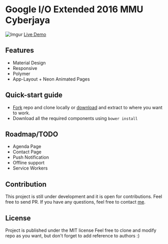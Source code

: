 # Google I/O Extended 2016 MMU Cyberjaya 
![Imgur](http://i.imgur.com/sVamT59.png)
[Live Demo](https://io16mmu.appspot.com/)

## Features
 - Material Design
 - Responsive
 - Polymer
 - App-Layout + Neon Animated Pages
  
## Quick-start guide
 - [Fork](https://github.com/limhenry/io16mmu/fork) repo and clone locally or [download](https://github.com/limhenry/io16mmu/archive/master.zip) and extract to where you want to work.
 - Download all the required components using `bower install`

## Roadmap/TODO
 - Agenda Page
 - Contact Page
 - Push Notification
 - Offline support
 - Service Workers
 
## Contribution
This project is still under development and it is open for contributions. Feel free to send PR. If you have any questions, feel free to contact [me](https://twitter.com/henrylim96).

## License
Project is published under the MIT license Feel free to clone and modify repo as you want, but don't forget to add reference to authors :)